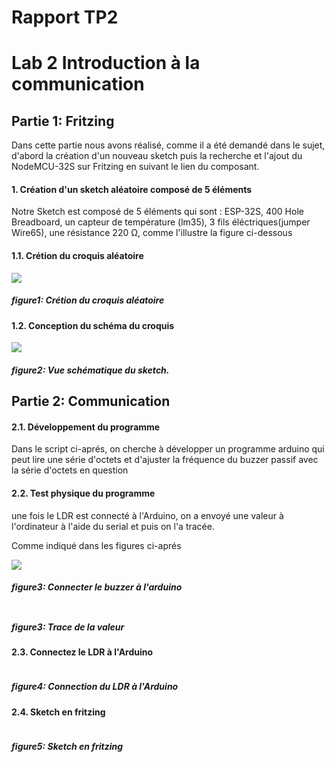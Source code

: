 <b><h1> Rapport TP2 </h1></b>

<h1>Lab 2 Introduction à la communication</h1>

<b><h2> Partie 1: Fritzing </h2></b>
<p> Dans cette partie nous avons réalisé, comme il a été demandé dans le sujet, d'abord la création d'un nouveau sketch puis la recherche et l'ajout du NodeMCU-32S sur Fritzing en suivant le lien du composant.</p>
<h4>1. Création d'un sketch aléatoire composé de 5 éléments</h4>
<p> Notre Sketch est composé de 5 éléments qui sont : ESP-32S, 400 Hole Breadboard, un capteur de température (lm35), 3 fils éléctriques(jumper Wire65), une résistance 220 Ω, comme l'illustre la figure ci-dessous</p>
<h4>1.1. Crétion du croquis aléatoire</h4>
<img src="https://github.com/institut-galilee/2020-smart-box/blob/master/lab/2/sketch.png"/>
<h5> figure1: Crétion du croquis aléatoire <h5/>

<h4>1.2. Conception du schéma du croquis</h4>
<img src="https://github.com/institut-galilee/2020-smart-box/blob/master/lab/2/schematic.png"/>
<h5> figure2: Vue schématique du sketch.<h5/>


<b><h2>Partie 2: Communication </h2></b>
<h4>2.1. Développement du programme</h4>
<p>Dans le script ci-aprés, on cherche à développer un programme arduino qui peut lire une série d'octets et d'ajuster la fréquence du buzzer passif avec la série d'octets en question</p>
<script src="https://github.com/institut-galilee/2020-smart-box/blob/master/lab/2/code1.ino"></script>

<h4>2.2. Test physique du programme</h4>
<p>une fois le LDR est connecté à l'Arduino, on a envoyé une valeur à l'ordinateur à l'aide du serial et puis on l'a tracée.</p>
<p>Comme indiqué dans les figures ci-aprés</p>
<img src="https://github.com/institut-galilee/2020-smart-box/blob/master/lab/2/buzzerPassif.jpg"/>
 <h5>figure3: Connecter le buzzer à l'arduino<h5/>
 <img src=""/>
 <h5>figure3: Trace de la valeur<h5/>
 
 <h4>2.3. Connectez le LDR à l'Arduino</h4>
<img src=""/>
<P> <P/>
 <h5> figure4: Connection du LDR à l'Arduino <h5/>
 
 <h4>2.4. Sketch en fritzing</h4>
 <img src=""/>
<P> <P/>
 <h5> figure5: Sketch en fritzing <h5/>
